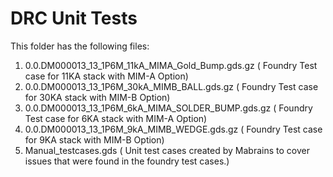 # DRC Unit Tests

This folder has the following files:
1. 0.0.DM000013_13_1P6M_11kA_MIMA_Gold_Bump.gds.gz      ( Foundry Test case for 11KA stack with MIM-A Option)
2. 0.0.DM000013_13_1P6M_30kA_MIMB_BALL.gds.gz           ( Foundry Test case for 30KA stack with MIM-B Option)
3. 0.0.DM000013_13_1P6M_6kA_MIMA_SOLDER_BUMP.gds.gz     ( Foundry Test case for 6KA stack with MIM-A Option)
4. 0.0.DM000013_13_1P6M_9kA_MIMB_WEDGE.gds.gz           ( Foundry Test case for 9KA stack with MIM-B Option)
5. Manual_testcases.gds                                 ( Unit test cases created by Mabrains to cover issues that were found in the foundry test cases.)
